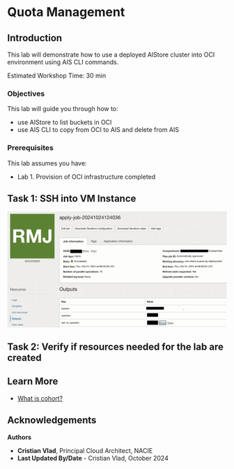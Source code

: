 # Quota Management

## Introduction

This lab will demonstrate how to use a deployed AIStore cluster into OCI environment using AIS CLI commands.
 
Estimated Workshop Time: 30 min

### Objectives

This lab will guide you through how to:
- use AIStore to list buckets in OCI
- use AIS CLI to copy from OCI to AIS and delete from AIS 

### Prerequisites

This lab assumes you have:

* Lab 1. Provision of OCI infrastructure completed

## Task 1: SSH into VM Instance

![SSH Operator](images/ssh_to_operator.png)

## Task 2: Verify if resources needed for the lab are created


## Learn More

* [What is cohort?](https://kueue.sigs.k8s.io/docs/concepts/cluster_queue/#cohort)


## Acknowledgements

**Authors**

* **Cristian Vlad**, Principal Cloud Architect, NACIE
* **Last Updated By/Date** - Cristian Vlad, October 2024
